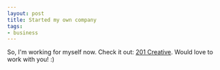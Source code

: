 ```yaml
---
layout: post
title: Started my own company
tags:
- business
---
```


So, I'm working for myself now.  Check it out: [201 Creative](http://201creative.com).  Would love to work with you! :)
